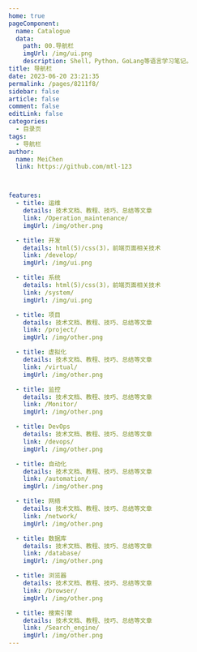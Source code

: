 ```yaml
---
home: true
pageComponent:
  name: Catalogue
  data:
    path: 00.导航栏
    imgUrl: /img/ui.png
    description: Shell，Python，GoLang等语言学习笔记。
title: 导航栏
date: 2023-06-20 23:21:35
permalink: /pages/8211f8/
sidebar: false
article: false
comment: false
editLink: false
categories:
  - 目录页
tags:
  - 导航栏
author: 
  name: MeiChen
  link: https://github.com/mtl-123



features: 
  - title: 运维
    details: 技术文档、教程、技巧、总结等文章
    link: /Operation_maintenance/
    imgUrl: /img/other.png

  - title: 开发
    details: html(5)/css(3)，前端页面相关技术
    link: /develop/
    imgUrl: /img/ui.png

  - title: 系统
    details: html(5)/css(3)，前端页面相关技术
    link: /system/
    imgUrl: /img/ui.png

  - title: 项目
    details: 技术文档、教程、技巧、总结等文章
    link: /project/
    imgUrl: /img/other.png

  - title: 虚拟化
    details: 技术文档、教程、技巧、总结等文章
    link: /virtual/
    imgUrl: /img/other.png

  - title: 监控
    details: 技术文档、教程、技巧、总结等文章
    link: /Monitor/
    imgUrl: /img/other.png

  - title: DevOps
    details: 技术文档、教程、技巧、总结等文章
    link: /devops/
    imgUrl: /img/other.png

  - title: 自动化
    details: 技术文档、教程、技巧、总结等文章
    link: /automation/
    imgUrl: /img/other.png

  - title: 网络
    details: 技术文档、教程、技巧、总结等文章
    link: /network/
    imgUrl: /img/other.png

  - title: 数据库
    details: 技术文档、教程、技巧、总结等文章
    link: /database/
    imgUrl: /img/other.png

  - title: 浏览器
    details: 技术文档、教程、技巧、总结等文章
    link: /browser/
    imgUrl: /img/other.png

  - title: 搜索引擎
    details: 技术文档、教程、技巧、总结等文章
    link: /Search_engine/
    imgUrl: /img/other.png
---
```

